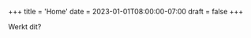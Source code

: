 +++
title = 'Home'
date = 2023-01-01T08:00:00-07:00
draft = false
+++
<title>O&O Website</title>
Werkt dit?